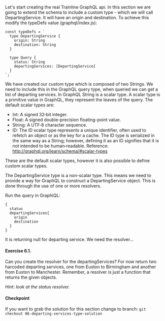 Let's start creating the real Trainline GraphQL api.
In this section we are going to extend the schema to include a custom type - which we will call DepartingService. It will have an origin and destination. To achieve this modify the typeDefs value (graphql/index.js):

```
const typeDefs = `
  type DepartingService {
    origin: String
    destination: String
  }
  
  type Query {
    status: String
    departingServices: [DepartingService]
  }
`;
```

We have created our custom type which is composed of two Strings. We need to include this in the GraphQL query type, when queried we can get a list of departing services.
In GraphQL String is a scalar type. 
A scalar type is a primitive value in GraphQL, they represent the leaves of the query. The default scalar types are:

- Int: A signed 32‐bit integer.
- Float: A signed double-precision floating-point value.
- String: A UTF‐8 character sequence.
- ID: The ID scalar type represents a unique identifier, often used to refetch an object or as the key for a cache. The ID type is serialized in the same way as a String; however, defining it as an ID signifies that it is not intended to be human‐readable.
Reference: http://graphql.org/learn/schema/#scalar-types

These are the default scalar types, however it is also possible to define custom scalar types.

The DepartingService type is a non-scalar type. This means we need to provide a way for GraphQL to construct a DepartingService object. This is done through the use of one or more resolvers.

Run the query in GraphiQL:

```
{
  status
  departingServices{
    origin
    destination
  }
}
```

It is returning null for departing service. We need the resolver...

#### Exercise 6.1.

Can you create the resolver for the departingServices? For now return two harcoded departing services, one from Euston to Birmingham and another from Euston to Manchester.
Remember, a resolver is just a function that returns the given objects.

_Hint: look at the status resolver._

#### Checkpoint

If you want to grab the solution for this section change to branch: 
`git checkout 06-departing-services-type-solution`